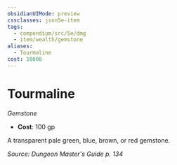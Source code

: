 ```yaml
---
obsidianUIMode: preview
cssclasses: json5e-item
tags:
  - compendium/src/5e/dmg
  - item/wealth/gemstone
aliases:
  - Tourmaline
cost: 10000
---
```

# Tourmaline
*Gemstone*  

- **Cost**: 100 gp

A transparent pale green, blue, brown, or red gemstone.

*Source: Dungeon Master's Guide p. 134*
